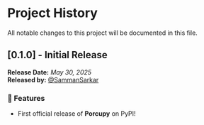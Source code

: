 # Project History

All notable changes to this project will be documented in this file.

## [0.1.0] - Initial Release

**Release Date:** _May 30, 2025_  
**Released by:** [@SammanSarkar](https://github.com/SammanSarkar)

### 🚀 Features
- First official release of **Porcupy** on PyPI!


